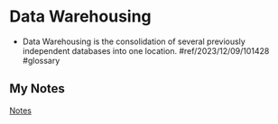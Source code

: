 # Data Warehousing
- Data Warehousing is the consolidation of several previously independent databases into one location. #ref/2023/12/09/101428 #glossary 
## My Notes
[Notes](mynotes/data-warehousing-notes.md)
